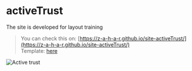 # activeTrust
The site is developed for layout training

> You can check this on: [https://z-a-h-a-r.github.io/site-activeTrust/](https://z-a-h-a-r.github.io/site-activeTrust/)  
> Template: [here](https://www.figma.com/file/NuKOlwqNbd6RiFbpU8Ea71/AT?node-id=1:3)

![Active trust](https://i.ibb.co/wRrTFMz/Screenshot-2021-08-15-140407.png)
